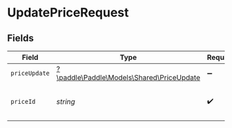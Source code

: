 # UpdatePriceRequest


## Fields

| Field                                                                           | Type                                                                            | Required                                                                        | Description                                                                     | Example                                                                         |
| ------------------------------------------------------------------------------- | ------------------------------------------------------------------------------- | ------------------------------------------------------------------------------- | ------------------------------------------------------------------------------- | ------------------------------------------------------------------------------- |
| `priceUpdate`                                                                   | [?\paddle\Paddle\Models\Shared\PriceUpdate](../../Models/Shared/PriceUpdate.md) | :heavy_minus_sign:                                                              | N/A                                                                             |                                                                                 |
| `priceId`                                                                       | *string*                                                                        | :heavy_check_mark:                                                              | Paddle ID of the price entity to work with.                                     | pri_01gvne87kv8vbqa9jkfbmgtsed                                                  |